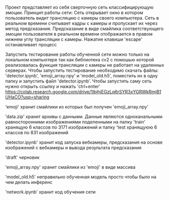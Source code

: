Проект представляет из себя сверточную сеть классифицирующую эмоции. Принцип работы сети: Сеть открывает окно в котором пользователь видит трансляцию с камеры своего компьютера. Сеть в реальном времени считывает кадры с камеры и пропускает их через метод предсказания. Предсказание в виде смайлика соответствующего эмоции пользователя в реальном времени отображается в правом нижнем углу трансляции с камеры. Нажатие клавиши 'escape' останавливает процесс

Запустить тестирование работы обученной сети можно только на локальном компьютере так как библиотека cv2 с помошью которой реализовалась функция трансляции с камеры не работает на удаленных серверах. Чтобы запустить тестирование необходимо скачать файлы: 'detector.ipynb', 'emoji_array.npy' и 'model_old.h5', поместить их в одну папку и запустить файл 'detector.ipynb'. Чтобы запустить саму сеть нужно открыть ссылку и нажать 'ctrl+enter' https://colab.research.google.com/drive/1lbjhjEGzLq6rSYR3xYGRWkRmjB1UHaCO?usp=sharing

'emoji' хранит смайлики из которых был получен 'emoji_array.npy'

'data.zip' хранит архивы с данными. Данные являются одноканальными равносторонними изображениями поделенными на папку 'train' хранящую 6 классов по 3171 изображений и папку 'test хранящуюю 6 классов по 831 изображений

'detector.ipynb' хранит код запуска вебкамеры, предсказания на основе изображений с вебкамеры и вывода результата предсказания

'draft' черновик

'emoji_array.npy' хранит смайлики из 'emoji' в виде массива

'model_old.h5' неправильно обученная модель просто чтобы было на чем делать инференс

'network.ipynb' хранит код обучения сети

